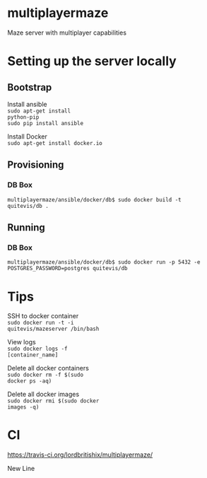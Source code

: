 # multiplayermaze
Maze server with multiplayer capabilities


# Setting up the server locally
## Bootstrap
Install ansible <br />
<code>sudo apt-get install python-pip</code><br />
<code>sudo pip install ansible</code><br />

Install Docker <br />
<code>sudo apt-get install docker.io</code>

## Provisioning
### DB Box
<code>multiplayermaze/ansible/docker/db$ sudo docker build -t quitevis/db .</code>

## Running
### DB Box
<code>multiplayermaze/ansible/docker/db$ sudo docker run -p 5432 -e POSTGRES_PASSWORD=postgres quitevis/db</code>

# Tips
SSH to docker container <br />
<code>sudo docker run -t -i quitevis/mazeserver /bin/bash</code>

View logs <br />
<code>sudo docker logs -f [container_name]</code>

Delete all docker containers<br/>
<code>sudo docker rm -f $(sudo docker ps -aq)</code>

Delete all docker images<br/>
<code>sudo docker rmi $(sudo docker images -q)</code>

# CI
https://travis-ci.org/lordbritishix/multiplayermaze/

New Line
